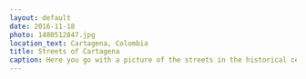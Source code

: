 ```yaml
---
layout: default
date: 2016-11-18
photo: 1480512847.jpg
location_text: Cartagena, Colombia
title: Streets of Cartagena
caption: Here you go with a picture of the streets in the historical center of Cartagena. Every house is painted in a specific color, has balconies and nice street lights :)
---
```

